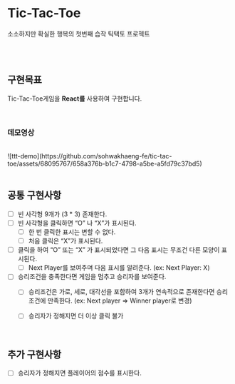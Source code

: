 # Tic-Tac-Toe

소소하지만 확실한 행복의 첫번째 습작 틱택토 프로젝트


<br>
<br>

## 구현목표

Tic-Tac-Toe게임을 **React를** 사용하여 구현합니다.

<br>

### 데모영상

<br>
![ttt-demo](https://github.com/sohwakhaeng-fe/tic-tac-toe/assets/68095767/658a376b-b1c7-4798-a5be-a5fd79c37bd5)

<br>
<br>

## 공통 구현사항

- [ ] 빈 사각형 9개가 (3 \* 3) 존재한다.
- [ ] 빈 사각형을 클릭하면 “O” 나 “X”가 표시된다.
  - [ ] 한 번 클릭한 표시는 변할 수 없다.
  - [ ] 처음 클릭은 “X”가 표시된다.
- [ ] 클릭을 하여 “O” 또는 “X” 가 표시되었다면 그 다음 표시는 무조건 다른 모양이 표시된다.
  - [ ] Next Player를 보여주며 다음 표시를 알려준다. (ex: Next Player: X)
- [ ] 승리조건을 충족한다면 게임을 멈추고 승리자를 보여준다.
  - [ ] 승리조건은 가로, 세로, 대각선을 포함하여 3개가 연속적으로 존재한다면 승리조건에 만족한다. (ex: Next player ⇒ Winner player로 변경)
  - [ ] 승리자가 정해지면 더 이상 클릭 불가


<br>

## 추가 구현사항

- [ ] 승리자가 정해지면 플레이어의 점수를 표시한다.
